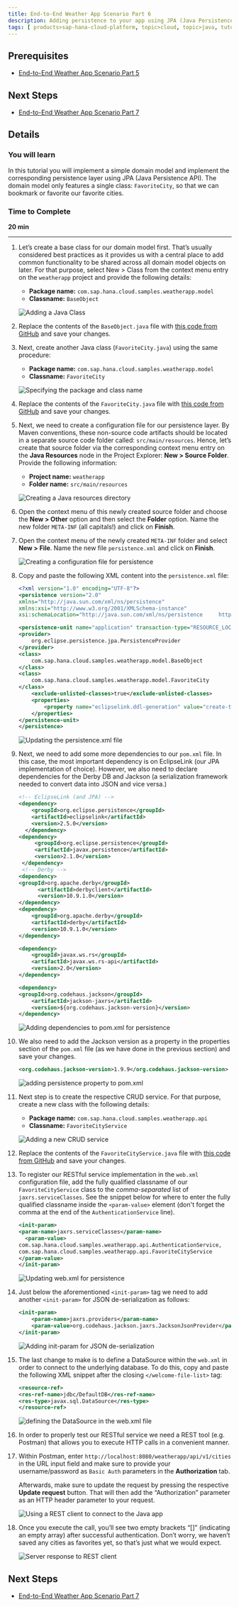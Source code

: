 ```yaml
---
title: End-to-End Weather App Scenario Part 6
description: Adding persistence to your app using JPA (Java Persistence API)
tags: [ products>sap-hana-cloud-platform, topic>cloud, topic>java, tutorial>intermediate]
---
```


## Prerequisites  
- [End-to-End Weather App Scenario Part 5](http://www.sap.com/developer/tutorials/hcp-java-weatherapp-part5.html)

## Next Steps
- [End-to-End Weather App Scenario Part 7](http://www.sap.com/developer/tutorials/hcp-java-weatherapp-part7.html)

## Details
### You will learn  
In this tutorial you will implement a simple domain model and implement the corresponding persistence layer using JPA (Java Persistence API). The domain model only features a single class: `FavoriteCity`, so that we can bookmark or favorite our favorite cities.

### Time to Complete
**20 min**

---

1. Let’s create a base class for our domain model first. That’s usually considered best practices as it provides us with a central place to add common functionality to be shared across all domain model objects on later. For that purpose, select New > Class from the context menu entry on the `weatherapp` project and provide the following details:

    - **Package name:** `com.sap.hana.cloud.samples.weatherapp.model`
    - **Classname:** `BaseObject`

    ![Adding a Java Class](https://raw.githubusercontent.com/SAPDocuments/Tutorials/master/tutorials/hcp-java-weatherapp-part6/e2e_06-1.png)

2. Replace the contents of the `BaseObject.java` file with [this code from GitHub](https://raw.githubusercontent.com/SAP/cloud-weatherapp/6b77dcac5a8de14ea2326fa770f941e08c5d8419/src/main/java/com/sap/hana/cloud/samples/weatherapp/model/BaseObject.java) and save your changes.

3. Next, create another Java class (`FavoriteCity.java`) using the same procedure:

    - **Package name:** `com.sap.hana.cloud.samples.weatherapp.model`
    - **Classname:** `FavoriteCity`

    ![Specifying the package and class name](https://raw.githubusercontent.com/SAPDocuments/Tutorials/master/tutorials/hcp-java-weatherapp-part6/e2e_06-3.png)

4. Replace the contents of the `FavoriteCity.java` file with [this code from GitHub](https://raw.githubusercontent.com/SAP/cloud-weatherapp/6b77dcac5a8de14ea2326fa770f941e08c5d8419/src/main/java/com/sap/hana/cloud/samples/weatherapp/model/FavoriteCity.java) and save your changes.

5. Next, we need to create a configuration file for our persistence layer. By Maven conventions, these non-source code artifacts should be located in a separate source code folder called: `src/main/resources`. Hence, let’s create that source folder via the corresponding context menu entry on the **Java Resources** node in the Project Explorer: **New > Source Folder**. Provide the following information:

    - **Project name:** `weatherapp`
    - **Folder name:** `src/main/resources`

    ![Creating a Java resources directory](https://raw.githubusercontent.com/SAPDocuments/Tutorials/master/tutorials/hcp-java-weatherapp-part6/e2e_06-5.png)


6. Open the context menu of this newly created source folder and choose the **New > Other** option and then select the **Folder** option. Name the new folder `META-INF` (all capitals!) and click on **Finish**.

7. Open the context menu of the newly created `META-INF` folder and select **New > File**. Name the new file `persistence.xml` and click on **Finish**.

    ![Creating a configuration file for persistence](https://raw.githubusercontent.com/SAPDocuments/Tutorials/master/tutorials/hcp-java-weatherapp-part6/e2e_06-7.png)

8. Copy and paste the following XML content into the `persistence.xml` file:

    ```xml
    <?xml version="1.0" encoding="UTF-8"?>
    <persistence version="2.0"
    xmlns="http://java.sun.com/xml/ns/persistence"
    xmlns:xsi="http://www.w3.org/2001/XMLSchema-instance"
    xsi:schemaLocation="http://java.sun.com/xml/ns/persistence     http://java.sun.com/xml/ns/persistence/persistence_2_0.xsd">

    <persistence-unit name="application" transaction-type="RESOURCE_LOCAL">
    <provider>
        org.eclipse.persistence.jpa.PersistenceProvider
    </provider>
    <class>
        com.sap.hana.cloud.samples.weatherapp.model.BaseObject
    </class>
    <class>
        com.sap.hana.cloud.samples.weatherapp.model.FavoriteCity
    </class>
  	    <exclude-unlisted-classes>true</exclude-unlisted-classes>
  	    <properties>
	        <property name="eclipselink.ddl-generation" value="create-tables"/>
	    </properties>
    </persistence-unit>
    </persistence>
    ```

    ![Updating the persistence.xml file](https://raw.githubusercontent.com/SAPDocuments/Tutorials/master/tutorials/hcp-java-weatherapp-part6/e2e_06-8.png)


9. Next, we need to add some more dependencies to our `pom.xml` file. In this case, the most important dependency is on EclipseLink (our JPA implementation of choice). However, we also need to declare dependencies for the Derby DB and Jackson (a serialization framework needed to convert data into JSON and vice versa.)

    ``` xml
    <!-- EclipseLink (and JPA) -->
    <dependency>
	    <groupId>org.eclipse.persistence</groupId>
	    <artifactId>eclipselink</artifactId>
	    <version>2.5.0</version>
      </dependency>
    <dependency>
	     <groupId>org.eclipse.persistence</groupId>
	     <artifactId>javax.persistence</artifactId>
	     <version>2.1.0</version>
     </dependency>
     <!-- Derby -->
    <dependency>
    <groupId>org.apache.derby</groupId>
		  <artifactId>derbyclient</artifactId>
		  <version>10.9.1.0</version>
    </dependency>
    <dependency>
		<groupId>org.apache.derby</groupId>
		<artifactId>derby</artifactId>
		<version>10.9.1.0</version>
    </dependency>

    <dependency>
		<groupId>javax.ws.rs</groupId>
		<artifactId>javax.ws.rs-api</artifactId>
		<version>2.0</version>
    </dependency>

    <dependency>
    <groupId>org.codehaus.jackson</groupId>
		<artifactId>jackson-jaxrs</artifactId>
		<version>${org.codehaus.jackson-version}</version>
    </dependency>
    ```

    ![Adding dependencies to pom.xml for persistence](https://raw.githubusercontent.com/SAPDocuments/Tutorials/master/tutorials/hcp-java-weatherapp-part6/e2e_06-9.png)


10. We also need to add the Jackson version as a property in the properties section of the `pom.xml` file (as we have done in the previous section) and save your changes.

    ```xml
    <org.codehaus.jackson-version>1.9.9</org.codehaus.jackson-version>
    ```

    ![adding persistence property to pom.xml](https://raw.githubusercontent.com/SAPDocuments/Tutorials/master/tutorials/hcp-java-weatherapp-part6/e2e_06-10.png)

11. Next step is to create the respective CRUD service. For that purpose, create a new class with the following details:

    - **Package name:** `com.sap.hana.cloud.samples.weatherapp.api`
    - **Classname:** `FavoriteCityService`

    ![Adding a new CRUD service](https://raw.githubusercontent.com/SAPDocuments/Tutorials/master/tutorials/hcp-java-weatherapp-part6/e2e_06-11.png)

12. Replace the contents of the `FavoriteCityService.java` file with [this code from GitHub](https://raw.githubusercontent.com/SAP/cloud-weatherapp/0988620f000075011dd3eb29c7155fae523647d8/src/main/java/com/sap/hana/cloud/samples/weatherapp/api/FavoriteCityService.java) and save your changes.

13. To register our RESTful service implementation in the `web.xml` configuration file, add the fully qualified classname of our `FavoriteCityService` class to the *comma-separated* list of `jaxrs.serviceClasses`. See the snippet below for where to enter the fully qualified classname inside the `<param-value>` element (don't forget the comma at the end of the `AuthenticationService` line).

    ```xml
    <init-param>
    <param-name>jaxrs.serviceClasses</param-name>
	  <param-value>
    com.sap.hana.cloud.samples.weatherapp.api.AuthenticationService,
    com.sap.hana.cloud.samples.weatherapp.api.FavoriteCityService
    </param-value>
    </init-param>
    ```

    ![Updating web.xml for persistence](https://raw.githubusercontent.com/SAPDocuments/Tutorials/master/tutorials/hcp-java-weatherapp-part6/e2e_06-13.png)

14. Just below the aforementioned `<init-param>` tag we need to add another `<init-param>` for JSON de-serialization as follows:

    ```xml
    <init-param>
  		<param-name>jaxrs.providers</param-name>
  		<param-value>org.codehaus.jackson.jaxrs.JacksonJsonProvider</param-value>
    </init-param>
    ```
    ![Adding init-param for JSON de-serialization](https://raw.githubusercontent.com/SAPDocuments/Tutorials/master/tutorials/hcp-java-weatherapp-part6/e2e_06-14.png)

15. The last change to make is to define a DataSource within the `web.xml` in order to connect to the underlying database. To do this, copy and paste the following XML snippet after the closing `</welcome-file-list>` tag:


    ```xml
    <resource-ref>
    <res-ref-name>jdbc/DefaultDB</res-ref-name>
    <res-type>javax.sql.DataSource</res-type>
    </resource-ref>
    ```

    ![defining the DataSource in the web.xml file](https://raw.githubusercontent.com/SAPDocuments/Tutorials/master/tutorials/hcp-java-weatherapp-part6/e2e_06-15.png)


16. In order to properly test our RESTful service we need a REST tool (e.g. Postman) that allows you to execute HTTP calls in a convenient manner.

17. Within Postman, enter `http://localhost:8080/weatherapp/api/v1/cities` in the URL input field and make sure to provide your username/password as `Basic Auth` parameters in the **Authorization** tab.

    Afterwards, make sure to update the request by pressing the respective **Update request** button. That will then add the “Authorization” parameter as an HTTP header parameter to your request.

    ![Using a REST client to connect to the Java app](https://raw.githubusercontent.com/SAPDocuments/Tutorials/master/tutorials/hcp-java-weatherapp-part6/e2e_06-17.png)


18. Once you execute the call, you’ll see two empty brackets “[]” (indicating an empty array) after successful authentication. Don’t worry, we haven’t saved any cities as favorites yet, so that’s just what we would expect.

    ![Server response to REST client](https://raw.githubusercontent.com/SAPDocuments/Tutorials/master/tutorials/hcp-java-weatherapp-part6/e2e_06-18.png)


## Next Steps
- [End-to-End Weather App Scenario Part 7](http://www.sap.com/developer/tutorials/hcp-java-weatherapp-part7.html)
